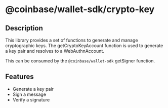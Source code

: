 # @coinbase/wallet-sdk/crypto-key

## Description

This library provides a set of functions to generate and manage cryptographic keys. The getCryptoKeyAccount function is used to generate a key pair and resolves to a WebAuthnAccount.

This can be consumed by the `@coinbase/wallet-sdk` getSigner function.

## Features

- Generate a key pair
- Sign a message
- Verify a signature
